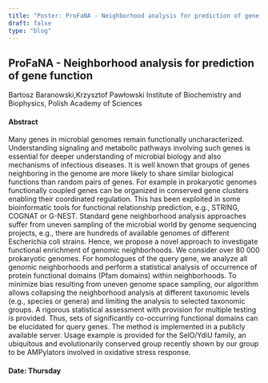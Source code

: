 ```yaml
---
title: "Poster: ProFaNA - Neighborhood analysis for prediction of gene function"
draft: false
type: "blog"
---
```


## ProFaNA - Neighborhood analysis for prediction of gene function
Bartosz Baranowski,Krzysztof Pawłowski
Institute of Biochemistry and Biophysics, Polish Academy of Sciences
#### Abstract

Many genes in microbial genomes remain functionally uncharacterized. Understanding signaling and metabolic pathways involving such genes is essential for deeper understanding of microbial biology and also mechanisms of infectious diseases. It is well known that groups of genes neighboring in the genome are more likely to share similar biological functions than random pairs of genes. For example in prokaryotic genomes functionally coupled genes can be organized in conserved gene clusters enabling their coordinated regulation. This has been exploited in some bioinformatic tools for functional relationship prediction, e.g., STRING, COGNAT or G-NEST.  Standard gene neighborhood analysis approaches suffer from uneven sampling of the microbial world by genome sequencing projects, e.g., there are hundreds of available genomes of different Escherichia coli strains. Hence, we propose a novel approach to investigate functional enrichment of genomic neighborhoods. We consider over 80 000 prokaryotic genomes. For homologues of the query gene, we analyze all genomic neighborhoods and perform a statistical analysis of occurrence of protein functional domains (Pfam domains) within neighborhoods. To minimize bias resulting from uneven genome space sampling, our algorithm allows collapsing the neighborhood analysis at different taxonomic levels (e.g., species or genera) and limiting the analysis to selected taxonomic groups. A rigorous statistical assessment with provision for multiple testing is provided. Thus, sets of significantly co-occurring functional domains can be elucidated for query genes. The method is implemented in a publicly available server. Usage example is provided for the SelO/YdiU family, an ubiquitous and evolutionarily conserved group recently shown by our group to be AMPylators involved in oxidative stress response.


#### Date: Thursday
